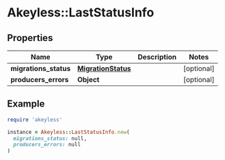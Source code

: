 # Akeyless::LastStatusInfo

## Properties

| Name | Type | Description | Notes |
| ---- | ---- | ----------- | ----- |
| **migrations_status** | [**MigrationStatus**](MigrationStatus.md) |  | [optional] |
| **producers_errors** | **Object** |  | [optional] |

## Example

```ruby
require 'akeyless'

instance = Akeyless::LastStatusInfo.new(
  migrations_status: null,
  producers_errors: null
)
```

